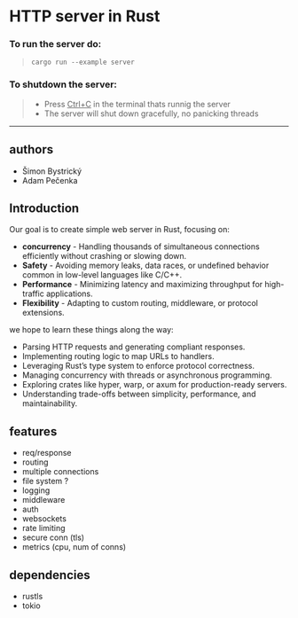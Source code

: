 # HTTP server in Rust

### To run the server do:
> `cargo run --example server`

### To shutdown the server:
> - Press <u>Ctrl+C</u> in the terminal thats runnig the server
> - The server will shut down gracefully, no panicking threads

<hr>

## authors
- Šimon Bystrický
- Adam Pečenka

## Introduction
Our goal is to create simple web server in Rust, focusing on:
- **concurrency** - Handling thousands of simultaneous connections efficiently without crashing or slowing down.
- **Safety** - Avoiding memory leaks, data races, or undefined behavior common in low-level languages like C/C++.  
- **Performance** - Minimizing latency and maximizing throughput for high-traffic applications.  
- **Flexibility** - Adapting to custom routing, middleware, or protocol extensions.

we hope to learn these things along the way:
- Parsing HTTP requests and generating compliant responses. 
- Implementing routing logic to map URLs to handlers.  
- Leveraging Rust’s type system to enforce protocol correctness.  
- Managing concurrency with threads or asynchronous programming.  
- Exploring crates like hyper, warp, or axum for production-ready servers.  
- Understanding trade-offs between simplicity, performance, and maintainability.
     

## features
- req/response
- routing
- multiple connections
- file system ?
- logging
- middleware 
- auth
- websockets
- rate limiting
- secure conn (tls)
- metrics (cpu, num of conns)    

## dependencies
- rustls
- tokio

